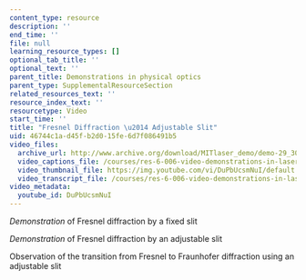 ```yaml
---
content_type: resource
description: ''
end_time: ''
file: null
learning_resource_types: []
optional_tab_title: ''
optional_text: ''
parent_title: Demonstrations in physical optics
parent_type: SupplementalResourceSection
related_resources_text: ''
resource_index_text: ''
resourcetype: Video
start_time: ''
title: "Fresnel Diffraction \u2014 Adjustable Slit"
uid: 46744c1a-d45f-b2d0-15fe-6d7f086491b5
video_files:
  archive_url: http://www.archive.org/download/MITlaser_demo/demo-29_300k.mp4
  video_captions_file: /courses/res-6-006-video-demonstrations-in-lasers-and-optics-spring-2008/42d86f29e7a25a549c46221c8972ed75_DuPbUcsmNuI.vtt
  video_thumbnail_file: https://img.youtube.com/vi/DuPbUcsmNuI/default.jpg
  video_transcript_file: /courses/res-6-006-video-demonstrations-in-lasers-and-optics-spring-2008/c7b93ef28c21c17c2bf50b40e20e9645_DuPbUcsmNuI.pdf
video_metadata:
  youtube_id: DuPbUcsmNuI
---
```


_Demonstration_ of Fresnel diffraction by a fixed slit

_Demonstration_ of Fresnel diffraction by an adjustable slit

Observation of the transition from Fresnel to Fraunhofer diffraction using an adjustable slit